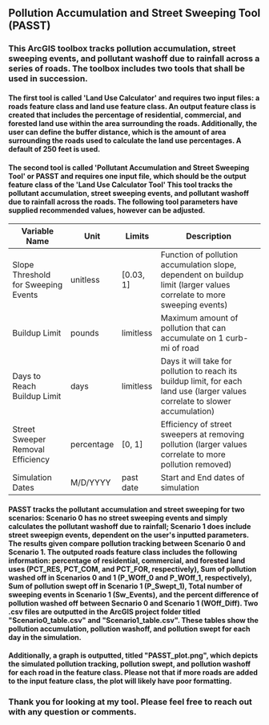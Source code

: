 ## Pollution Accumulation and Street Sweeping Tool (PASST)

### This ArcGIS toolbox tracks pollution accumulation, street sweeping events, and pollutant washoff due to rainfall across a series of roads. The toolbox includes two tools that shall be used in succession. 

#### The first tool is called 'Land Use Calculator' and requires two input files: a roads feature class and land use feature class. An output feature class is created that includes the percentage of residential, commercial, and forested land use within the area surrounding the roads. Additionally, the user can define the buffer distance, which is the amount of area surrounding the roads used to calculate the land use percentages. A default of 250 feet is used.

#### The second tool is called 'Pollutant Accumulation and Street Sweeping Tool' or PASST and requires one input file, which should be the output feature class of the 'Land Use Calculator Tool' This tool tracks the pollutant accumulation, street sweeping events, and pollutant washoff due to rainfall across the roads. The following tool parameters have supplied recommended values, however can be adjusted.

| **Variable Name**                   | **Unit**   | **Limits** | **Description**                                                                                                                |
|-------------------------------------|------------|------------|--------------------------------------------------------------------------------------------------------------------------------|
| Slope Threshold for Sweeping Events | unitless   | [0.03, 1] | Function of pollution accumulation slope, dependent on buildup limit (larger values correlate to more sweeping events)         |
| Buildup Limit                       | pounds     | limitless  | Maximum amount of pollution that can accumulate on 1 curb-mi of road                                                           |
| Days to Reach Buildup Limit         | days       | limitless  | Days it will take for pollution to reach its buildup limit, for each land use (larger values correlate to slower accumulation) |
| Street Sweeper Removal Efficiency   | percentage | [0, 1]     | Efficiency of street sweepers at removing pollution (larger values correlate to more pollution removed)                        |
| Simulation Dates                    | M/D/YYYY   | past date  | Start and End dates of simulation      

#### PASST tracks the pollutant accumulation and street sweeping for two scenarios: Scenario 0 has no street sweeping events and simply calculates the pollutant washoff due to rainfall; Scenario 1 does include street sweepign events, dependent on the user's  inputted parameters. The results given compare pollution tracking between Scenario 0 and Scenario 1. The outputed roads feature class includes the following information: percentage of residential, commercial, and forested land uses (PCT_RES, PCT_COM, and PCT_FOR, respectively), Sum of pollution washed off in Scenarios 0 and 1 (P_WOff_0 and P_WOff_1, respectively), Sum of pollution swept off in Scenario 1 (P_Swept_1), Total number of sweeping events in Scenario 1 (Sw_Events), and the percent difference of pollution washed off between Secnario 0 and Scenario 1 (WOff_Diff). Two .csv files are outputted in the ArcGIS project folder titled "Scenario0_table.csv" and "Scenario1_table.csv". These tables show the pollution accumulation, pollution washoff, and pollution swept for each day in the simulation.


#### Additionally, a graph is outputted, titled "PASST_plot.png", which depicts the simulated pollution tracking, pollution swept, and pollution washoff for each road in the feature class. Please not that if more roads are added to the input feature class, the plot will likely have poor formatting. 


### Thank you for looking at my tool. Please feel free to reach out with any question or comments. 


